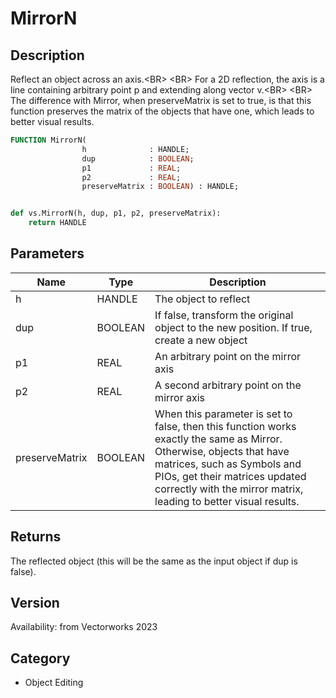 # MirrorN

## Description
Reflect an object across an axis.&lt;BR&gt;
&lt;BR&gt;
For a 2D reflection, the axis is a line containing arbitrary point p and extending along vector v.&lt;BR&gt;
&lt;BR&gt;
The difference with Mirror, when preserveMatrix is set to true, is that this function preserves the matrix of the objects that have one, which leads to better visual results.

```pascal
FUNCTION MirrorN(
				h              : HANDLE;
				dup            : BOOLEAN;
				p1             : REAL;
				p2             : REAL;
				preserveMatrix : BOOLEAN) : HANDLE;
```

```python

def vs.MirrorN(h, dup, p1, p2, preserveMatrix):
    return HANDLE
```

## Parameters
|Name|Type|Description|
|---|---|---|
|h|HANDLE|The object to reflect|
|dup|BOOLEAN|If false, transform the original object to the new position. If true, create a new object|
|p1|REAL|An arbitrary point on the mirror axis|
|p2|REAL|A second arbitrary point on the mirror axis|
|preserveMatrix|BOOLEAN|When this parameter is set to false, then this function works exactly the same as Mirror. Otherwise, objects that have matrices, such as Symbols and PIOs, get their matrices updated correctly with the mirror matrix, leading to better visual results.|

## Returns
The reflected object (this will be the same as the input object if dup is false). 

## Version
Availability: from Vectorworks 2023
## Category
* Object Editing

